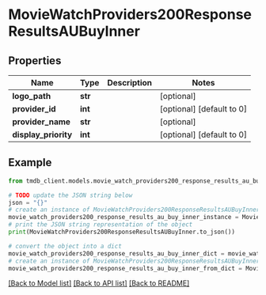 # MovieWatchProviders200ResponseResultsAUBuyInner


## Properties

Name | Type | Description | Notes
------------ | ------------- | ------------- | -------------
**logo_path** | **str** |  | [optional] 
**provider_id** | **int** |  | [optional] [default to 0]
**provider_name** | **str** |  | [optional] 
**display_priority** | **int** |  | [optional] [default to 0]

## Example

```python
from tmdb_client.models.movie_watch_providers200_response_results_au_buy_inner import MovieWatchProviders200ResponseResultsAUBuyInner

# TODO update the JSON string below
json = "{}"
# create an instance of MovieWatchProviders200ResponseResultsAUBuyInner from a JSON string
movie_watch_providers200_response_results_au_buy_inner_instance = MovieWatchProviders200ResponseResultsAUBuyInner.from_json(json)
# print the JSON string representation of the object
print(MovieWatchProviders200ResponseResultsAUBuyInner.to_json())

# convert the object into a dict
movie_watch_providers200_response_results_au_buy_inner_dict = movie_watch_providers200_response_results_au_buy_inner_instance.to_dict()
# create an instance of MovieWatchProviders200ResponseResultsAUBuyInner from a dict
movie_watch_providers200_response_results_au_buy_inner_from_dict = MovieWatchProviders200ResponseResultsAUBuyInner.from_dict(movie_watch_providers200_response_results_au_buy_inner_dict)
```
[[Back to Model list]](../README.md#documentation-for-models) [[Back to API list]](../README.md#documentation-for-api-endpoints) [[Back to README]](../README.md)


